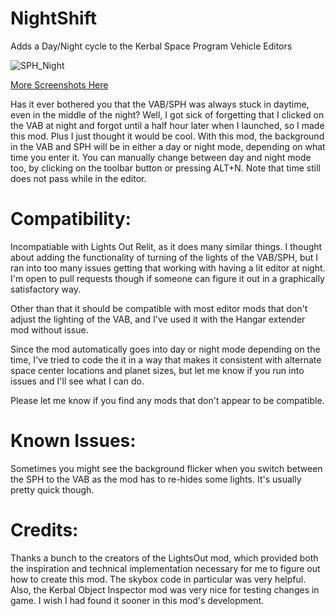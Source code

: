 # NightShift
Adds a Day/Night cycle to the Kerbal Space Program Vehicle Editors

![SPH_Night](https://user-images.githubusercontent.com/31460040/172124723-fbdbe182-e567-4904-be34-5b93b8a2caee.png)

[More Screenshots Here](https://imgur.com/a/IYG9oti)

Has it ever bothered you that the VAB/SPH was always stuck in daytime, even in the middle of the night? Well, I got sick of forgetting that I clicked on the VAB at night and forgot until a half hour later when I launched, so I made this mod. Plus I just thought it would be cool. With this mod, the background in the VAB and SPH will be in either a day or night mode, depending on what time you enter it. You can manually change between day and night mode too, by clicking on the toolbar button or pressing ALT+N. Note that time still does not pass while in the editor.

# Compatibility:
Incompatiable with Lights Out Relit, as it does many similar things. I thought about adding the functionality of turning of the lights of the VAB/SPH, but I ran into too many issues getting that working with having a lit editor at night. I'm open to pull requests though if someone can figure it out in a graphically satisfactory way.

Other than that it should be compatible with most editor mods that don't adjust the lighting of the VAB, and I've used it with the Hangar extender mod without issue.

Since the mod automatically goes into day or night mode depending on the time, I've tried to code the it in a way that makes it consistent with alternate space center locations and planet sizes, but let me know if you run into issues and I'll see what I can do.

Please let me know if you find any mods that don't appear to be compatible.

# Known Issues:
Sometimes you might see the background flicker when you switch between the SPH to the VAB as the mod has to re-hides some lights. It's usually pretty quick though.

# Credits:
Thanks a bunch to the creators of the LightsOut mod, which provided both the inspiration and technical implementation necessary for me to figure out how to create this mod. The skybox code in particular was very helpful. Also, the Kerbal Object Inspector mod was very nice for testing changes in game. I wish I had found it sooner in this mod's development.
